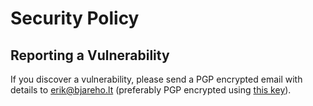 # Security Policy

<!--
## Supported Versions

Use this section to tell people about which versions of your project are
currently being supported with security updates.

| Version    | Supported          |
| ---------- | ------------------ |
| 0.11.0     | :white_check_mark: |
| <= 0.10.0  | :x:                |
-->

## Reporting a Vulnerability

<!--
Use this section to tell people how to report a vulnerability.

Tell them where to go, how often they can expect to get an update on a
reported vulnerability, what to expect if the vulnerability is accepted or
declined, etc.
-->

If you discover a vulnerability, please send a PGP encrypted email with details to [erik@bjareho.lt](mailto:erik@bjareho.lt) (preferably PGP encrypted using [this key](https://erik.bjareholt.com/erikbjare.asc)).
